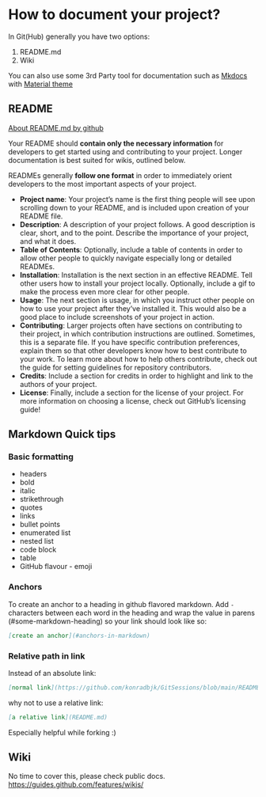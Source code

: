 # How to document your project?
In Git(Hub) generally you have two options:
1. README.md
2. Wiki

You can also use some 3rd Party tool for documentation such as [Mkdocs](https://www.mkdocs.org/) with [Material theme](https://squidfunk.github.io/mkdocs-material/)

## README
[About README.md by github](https://docs.github.com/en/github/creating-cloning-and-archiving-repositories/about-readmes)

Your README should **contain only the necessary information** for developers to get started using and contributing to your project. Longer documentation is best suited for wikis, outlined below.

READMEs generally **follow one format** in order to immediately orient developers to the most important aspects of your project.
- **Project name**: Your project’s name is the first thing people will see upon scrolling down to your README, and is included upon creation of your README file.
- **Description**: A description of your project follows. A good description is clear, short, and to the point. Describe the importance of your project, and what it does.
- **Table of Contents**: Optionally, include a table of contents in order to allow other people to quickly navigate especially long or detailed READMEs.
- **Installation**: Installation is the next section in an effective README. Tell other users how to install your project locally. Optionally, include a gif to make the process even more clear for other people.
- **Usage**: The next section is usage, in which you instruct other people on how to use your project after they’ve installed it. This would also be a good place to include screenshots of your project in action.
- **Contributing**: Larger projects often have sections on contributing to their project, in which contribution instructions are outlined. Sometimes, this is a separate file. If you have specific contribution preferences, explain them so that other developers know how to best contribute to your work. To learn more about how to help others contribute, check out the guide for setting guidelines for repository contributors.
- **Credits**: Include a section for credits in order to highlight and link to the authors of your project.
- **License**: Finally, include a section for the license of your project. For more information on choosing a license, check out GitHub’s licensing guide!

## Markdown Quick tips
### Basic formatting
- headers
- bold
- italic
- strikethrough
- quotes
- links
- bullet points
- enumerated list
- nested list
- code block
- table
- GitHub flavour - emoji

### Anchors
To create an anchor to a heading in github flavored markdown. Add ```-``` characters between each word in the heading and wrap the value in parens (#some-markdown-heading) so your link should look like so:
```md
[create an anchor](#anchors-in-markdown)
```
### Relative path in link
Instead of an absolute link:
```md
[normal link](https://github.com/konradbjk/GitSessions/blob/main/README.md)
```
why not to use a relative link:
```md
[a relative link](README.md)
```
Especially helpful while forking :)

## Wiki
No time to cover this, please check public docs.
https://guides.github.com/features/wikis/
